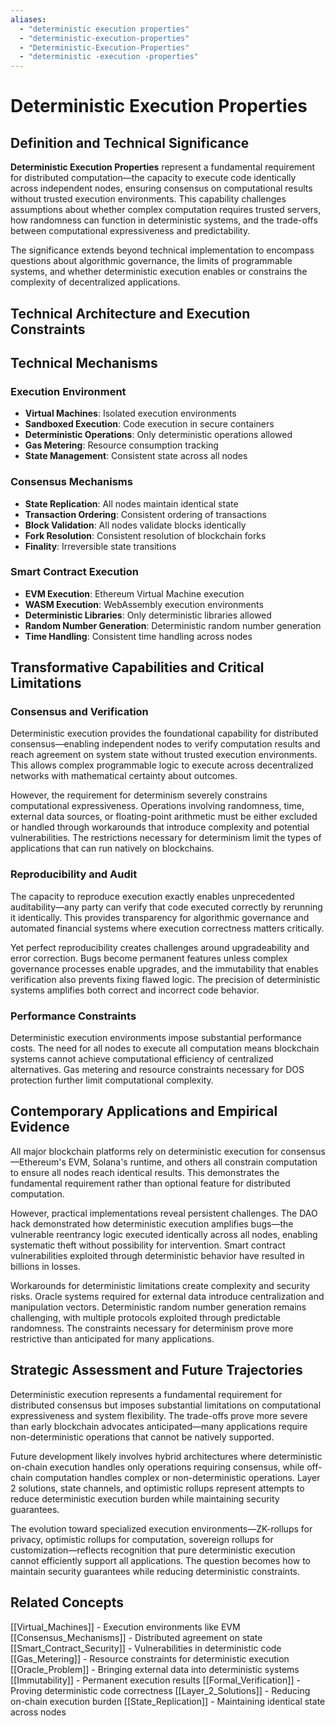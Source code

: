 ```yaml
---
aliases:
  - "deterministic execution properties"
  - "deterministic-execution-properties"
  - "Deterministic-Execution-Properties"
  - "deterministic -execution -properties"
---
```


# Deterministic Execution Properties

## Definition and Technical Significance

**Deterministic Execution Properties** represent a fundamental requirement for distributed computation—the capacity to execute code identically across independent nodes, ensuring consensus on computational results without trusted execution environments. This capability challenges assumptions about whether complex computation requires trusted servers, how randomness can function in deterministic systems, and the trade-offs between computational expressiveness and predictability.

The significance extends beyond technical implementation to encompass questions about algorithmic governance, the limits of programmable systems, and whether deterministic execution enables or constrains the complexity of decentralized applications.

## Technical Architecture and Execution Constraints

## Technical Mechanisms

### Execution Environment
- **Virtual Machines**: Isolated execution environments
- **Sandboxed Execution**: Code execution in secure containers
- **Deterministic Operations**: Only deterministic operations allowed
- **Gas Metering**: Resource consumption tracking
- **State Management**: Consistent state across all nodes

### Consensus Mechanisms
- **State Replication**: All nodes maintain identical state
- **Transaction Ordering**: Consistent ordering of transactions
- **Block Validation**: All nodes validate blocks identically
- **Fork Resolution**: Consistent resolution of blockchain forks
- **Finality**: Irreversible state transitions

### Smart Contract Execution
- **EVM Execution**: Ethereum Virtual Machine execution
- **WASM Execution**: WebAssembly execution environments
- **Deterministic Libraries**: Only deterministic libraries allowed
- **Random Number Generation**: Deterministic random number generation
- **Time Handling**: Consistent time handling across nodes

## Transformative Capabilities and Critical Limitations

### Consensus and Verification

Deterministic execution provides the foundational capability for distributed consensus—enabling independent nodes to verify computation results and reach agreement on system state without trusted execution environments. This allows complex programmable logic to execute across decentralized networks with mathematical certainty about outcomes.

However, the requirement for determinism severely constrains computational expressiveness. Operations involving randomness, time, external data sources, or floating-point arithmetic must be either excluded or handled through workarounds that introduce complexity and potential vulnerabilities. The restrictions necessary for determinism limit the types of applications that can run natively on blockchains.

### Reproducibility and Audit

The capacity to reproduce execution exactly enables unprecedented auditability—any party can verify that code executed correctly by rerunning it identically. This provides transparency for algorithmic governance and automated financial systems where execution correctness matters critically.

Yet perfect reproducibility creates challenges around upgradeability and error correction. Bugs become permanent features unless complex governance processes enable upgrades, and the immutability that enables verification also prevents fixing flawed logic. The precision of deterministic systems amplifies both correct and incorrect code behavior.

### Performance Constraints

Deterministic execution environments impose substantial performance costs. The need for all nodes to execute all computation means blockchain systems cannot achieve computational efficiency of centralized alternatives. Gas metering and resource constraints necessary for DOS protection further limit computational complexity.

## Contemporary Applications and Empirical Evidence

All major blockchain platforms rely on deterministic execution for consensus—Ethereum's EVM, Solana's runtime, and others all constrain computation to ensure all nodes reach identical results. This demonstrates the fundamental requirement rather than optional feature for distributed computation.

However, practical implementations reveal persistent challenges. The DAO hack demonstrated how deterministic execution amplifies bugs—the vulnerable reentrancy logic executed identically across all nodes, enabling systematic theft without possibility for intervention. Smart contract vulnerabilities exploited through deterministic behavior have resulted in billions in losses.

Workarounds for deterministic limitations create complexity and security risks. Oracle systems required for external data introduce centralization and manipulation vectors. Deterministic random number generation remains challenging, with multiple protocols exploited through predictable randomness. The constraints necessary for determinism prove more restrictive than anticipated for many applications.

## Strategic Assessment and Future Trajectories

Deterministic execution represents a fundamental requirement for distributed consensus but imposes substantial limitations on computational expressiveness and system flexibility. The trade-offs prove more severe than early blockchain advocates anticipated—many applications require non-deterministic operations that cannot be natively supported.

Future development likely involves hybrid architectures where deterministic on-chain execution handles only operations requiring consensus, while off-chain computation handles complex or non-deterministic operations. Layer 2 solutions, state channels, and optimistic rollups represent attempts to reduce deterministic execution burden while maintaining security guarantees.

The evolution toward specialized execution environments—ZK-rollups for privacy, optimistic rollups for computation, sovereign rollups for customization—reflects recognition that pure deterministic execution cannot efficiently support all applications. The question becomes how to maintain security guarantees while reducing deterministic constraints.

## Related Concepts

[[Virtual_Machines]] - Execution environments like EVM
[[Consensus_Mechanisms]] - Distributed agreement on state
[[Smart_Contract_Security]] - Vulnerabilities in deterministic code
[[Gas_Metering]] - Resource constraints for deterministic execution
[[Oracle_Problem]] - Bringing external data into deterministic systems
[[Immutability]] - Permanent execution results
[[Formal_Verification]] - Proving deterministic code correctness
[[Layer_2_Solutions]] - Reducing on-chain execution burden
[[State_Replication]] - Maintaining identical state across nodes